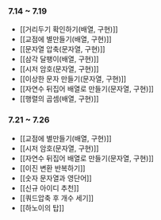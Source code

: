 ### **7.14 ~ 7.19**
- [[거리두기 확인하기(배열, 구현)]]
- [[교점에 별만들기(배열, 구현)]]
- [[문자열 압축(문자열, 구현)]]
- [[삼각 달팽이(배열, 구현)]]
- [[시저 암호(문자열, 구현)]]
- [[이상한 문자 만들기(문자열, 구현)]]
- [[자연수 뒤집어 배열로 만들기(문자열, 구현)]]
- [[행렬의 곱셈(배열, 구현)]]
### **7.21 ~ 7.26**
- [[교점에 별만들기(배열, 구현)]]
- [[시저 암호(문자열, 구현)]]
- [[자연수 뒤집어 배열로 만들기(문자열, 구현)]]
- [[이진 변환 반복하기]]
- [[숫자 문자열과 영단어]]
- [[신규 아이디 추천]]
- [[쿼드압축 후 개수 세기]]
- [[하노이의 탑]]
